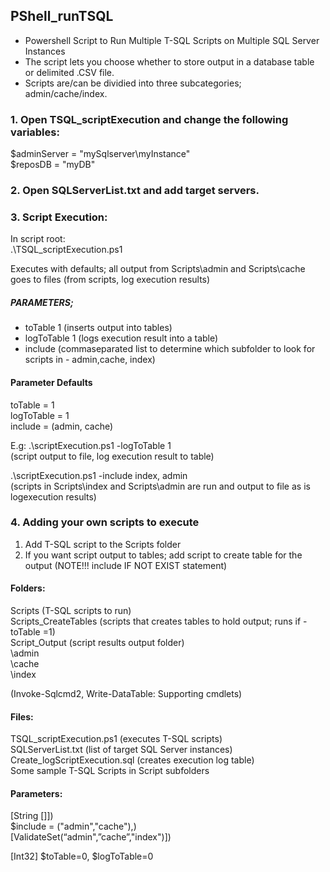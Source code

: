 ## PShell_runTSQL

* Powershell Script to Run Multiple T-SQL Scripts on Multiple SQL Server Instances
* The script lets you choose whether to store output in a database table or delimited .CSV file.
* Scripts are/can be dividied into three subcategories; admin/cache/index.

### 1. Open TSQL_scriptExecution and change the following variables:

$adminServer = "mySqlserver\myInstance" <br />
$reposDB = "myDB"

### 2. Open SQLServerList.txt and add target servers.

### 3. Script Execution:
In script root:<br />
.\TSQL_scriptExecution.ps1

Executes with defaults; all output from Scripts\admin and Scripts\cache goes to files (from scripts, log execution results)

##### PARAMETERS;
- toTable 1			(inserts output into tables) <br />
- logToTable 1		(logs execution result into a table)  <br />
- include       (commaseparated list to determine which subfolder to look for scripts in - admin,cache, index)

#### Parameter Defaults
toTable = 1 <br />
logToTable = 1 <br />
include = (admin, cache) <br />

E.g:
.\scriptExecution.ps1 -logToTable 1	<br />
(script output to file, log execution result to table)


.\scriptExecution.ps1 -include index, admin	<br />
(scripts in Scripts\index and Scripts\admin are run and output to file as is logexecution results)

### 4. Adding your own scripts to execute
1. Add T-SQL script to the Scripts folder <br />
2. If you want script output to tables; add script to create table for the output (NOTE!!! include IF NOT EXIST statement)

#### Folders:
Scripts 							(T-SQL scripts to run)<br />
Scripts_CreateTables (scripts that creates tables to hold output; runs if -toTable =1)<br />
Script_Output (script results output folder) <br />
             \admin <br />
             \cache  <br />
             \index  <br />
             
(Invoke-Sqlcmd2, Write-DataTable: Supporting cmdlets)

#### Files:
TSQL_scriptExecution.ps1 (executes T-SQL scripts)<br />
SQLServerList.txt (list of target SQL Server instances)<br />
Create_logScriptExecution.sql (creates execution log table) <br />
Some sample T-SQL Scripts in Script subfolders

#### Parameters:
[String []])<br />
$include = ("admin","cache"),)<br />
[ValidateSet(“admin",”cache”,"index")])<br />

[Int32] $toTable=0, $logToTable=0
